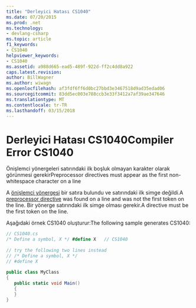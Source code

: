 ```yaml
---
title: "Derleyici Hatası CS1040"
ms.date: 07/20/2015
ms.prod: .net
ms.technology:
- devlang-csharp
ms.topic: article
f1_keywords:
- CS1040
helpviewer_keywords:
- CS1040
ms.assetid: a988d665-ead5-489f-922d-ff2c4dd8a922
caps.latest.revision: 
author: BillWagner
ms.author: wiwagn
ms.openlocfilehash: af3fdf6ff6d0bc27bbd3e3467518d9ad35edad06
ms.sourcegitcommit: 83dd5ec003e788ccb3e33f3412a7af39ae347646
ms.translationtype: MT
ms.contentlocale: tr-TR
ms.lasthandoff: 03/15/2018
---
```

# <a name="compiler-error-cs1040"></a><span data-ttu-id="5691b-102">Derleyici Hatası CS1040</span><span class="sxs-lookup"><span data-stu-id="5691b-102">Compiler Error CS1040</span></span>
<span data-ttu-id="5691b-103">Önişlemci yönergeleri satırındaki ilk boşluk olmayan karakter olarak görünmesi gerekir</span><span class="sxs-lookup"><span data-stu-id="5691b-103">Preprocessor directives must appear as the first non-whitespace character on a line</span></span>  
  
 <span data-ttu-id="5691b-104">A [önişlemci yönergesi](../../csharp/language-reference/preprocessor-directives/index.md) bir satıra bulundu ve satırındaki ilk simge değildi.</span><span class="sxs-lookup"><span data-stu-id="5691b-104">A [preprocessor directive](../../csharp/language-reference/preprocessor-directives/index.md) was found on a line and was not the first token on the line.</span></span> <span data-ttu-id="5691b-105">Bir yönerge satırındaki ilk simge olması gerekir.</span><span class="sxs-lookup"><span data-stu-id="5691b-105">A directive must be the first token on the line.</span></span>  
  
 <span data-ttu-id="5691b-106">Aşağıdaki örnek CS1040 oluşturur:</span><span class="sxs-lookup"><span data-stu-id="5691b-106">The following sample generates CS1040:</span></span>  
  
```csharp  
// CS1040.cs  
/* Define a symbol, X */ #define X   // CS1040  
  
// try the following two lines instead  
// /* Define a symbol, X */  
// #define X  
  
public class MyClass  
{  
   public static void Main()  
   {  
   }  
}  
```
